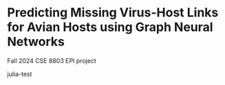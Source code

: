 # Predicting Missing Virus-Host Links for Avian Hosts using Graph Neural Networks
Fall 2024 CSE 8803 EPI project

julia-test
